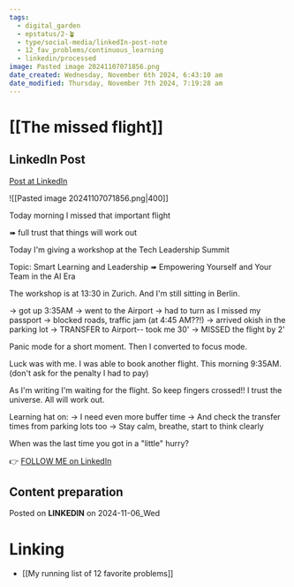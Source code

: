```yaml
---
tags:
  - digital_garden
  - epstatus/2-🪴
  - type/social-media/linkedIn-post-note
  - 12_fav_problems/continuous_learning
  - linkedin/processed
image: Pasted image 20241107071856.png
date_created: Wednesday, November 6th 2024, 6:43:10 am
date_modified: Thursday, November 7th 2024, 7:19:28 am
---
```

# [[The missed flight]]
## LinkedIn Post
[Post at LinkedIn](https://www.linkedin.com/posts/sebastiankamilli_today-morning-i-missed-that-important-flight-activity-7259821835666493441-gxji?utm_source=share&utm_medium=member_desktop)

![[Pasted image 20241107071856.png|400]]

Today morning I missed that important flight 

➠ full trust that things will work out

Today I'm giving a workshop at the Tech Leadership Summit

Topic: Smart Learning and Leadership 
➠ Empowering Yourself and Your Team in the AI Era

The workshop is at 13:30 in Zurich. 
And I'm still sitting in Berlin. 

→ got up 3:35AM
→ went to the Airport 
→ had to turn as I missed my passport
→ blocked roads, traffic jam (at 4:45 AM??!)
→ arrived okish in the parking lot
→ TRANSFER to Airport-- took me 30'
→ MISSED the flight by 2'

Panic mode for a short moment. 
Then I converted to focus mode.

Luck was with me. 
I was able to book another flight.
This morning 9:35AM. 
(don't ask for the penalty I had to pay)

As I'm writing I'm waiting for the flight.
So keep fingers crossed!! 
I trust the universe. All will work out.

Learning hat on:
→ I need even more buffer time
→ And check the transfer times from parking lots too
→ Stay calm, breathe, start to think clearly

When was the last time you got in a "little" hurry?

👉 [FOLLOW ME on LinkedIn](https://www.linkedin.com/comm/mynetwork/discovery-see-all?usecase=PEOPLE_FOLLOWS&followMember=sebastiankamilli)

## Content preparation



Posted on **LINKEDIN** on 2024-11-06_Wed
# Linking
+ [[My running list of 12 favorite problems]]
